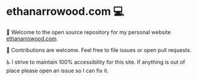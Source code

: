 # ethanarrowood.com 💻

👋 Welcome to the open source repository for my personal website [ethanarrowood.com](https://ethanarrowood.com).

👻 Contributions are welcome. Feel free to file issues or open pull requests.

♿️ I strive to maintain 100% accessibility for this site. If anything is out of place please open an issue so I can fix it.